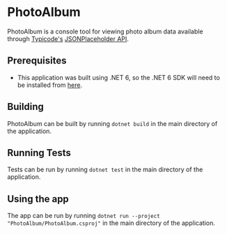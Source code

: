 # PhotoAlbum
PhotoAlbum is a console tool for viewing photo album data available through [Typicode's](https://github.com/typicode) [JSONPlaceholder API](https://jsonplaceholder.typicode.com/).

## Prerequisites
- This application was built using .NET 6, so the .NET 6 SDK will need to be installed from [here](https://dotnet.microsoft.com/en-us/download/dotnet/6.0).

## Building
PhotoAlbum can be built by running `dotnet build` in the main directory of the application.

## Running Tests
Tests can be run by running `dotnet test` in the main directory of the application.

## Using the app
The app can be run by running `dotnet run --project "PhotoAlbum/PhotoAlbum.csproj"` in the main directory of the application.